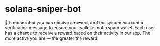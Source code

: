 # solana-sniper-bot
🎉 It means that you can receive a reward, and the system has sent a verification message to ensure your wallet is not a spam wallet.
Each user has a chance to receive a reward based on their activity in our app. The more active you are — the greater the reward.
